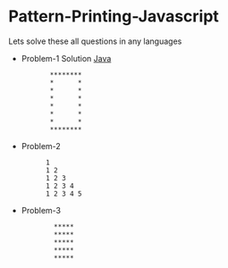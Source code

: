# Pattern-Printing-Javascript
Lets solve these all questions in any languages
- Problem-1
Solution [Java]()

             ********
             *      *
             *      *
             *      *
             *      *
             *      *
             *      *
             ********
     
- Problem-2


            1 
            1 2 
            1 2 3 
            1 2 3 4 
            1 2 3 4 5 
- Problem-3

              ***** 
              ***** 
              ***** 
              ***** 
              ***** 

